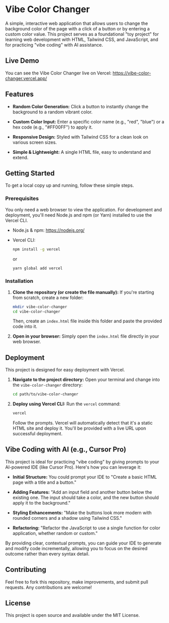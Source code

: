 # Vibe Color Changer

A simple, interactive web application that allows users to change the background color of the page with a click of a button or by entering a custom color value. This project serves as a foundational "toy project" for learning web development with HTML, Tailwind CSS, and JavaScript, and for practicing "vibe coding" with AI assistance.

## Live Demo

You can see the Vibe Color Changer live on Vercel:
https://vibe-color-changer.vercel.app/

## Features

* **Random Color Generation:** Click a button to instantly change the background to a random vibrant color.

* **Custom Color Input:** Enter a specific color name (e.g., "red", "blue") or a hex code (e.g., "#FF00FF") to apply it.

* **Responsive Design:** Styled with Tailwind CSS for a clean look on various screen sizes.

* **Simple & Lightweight:** A single HTML file, easy to understand and extend.

## Getting Started

To get a local copy up and running, follow these simple steps.

### Prerequisites

You only need a web browser to view the application. For development and deployment, you'll need Node.js and npm (or Yarn) installed to use the Vercel CLI.

* Node.js & npm: https://nodejs.org/

* Vercel CLI:

  ```bash
  npm install -g vercel
  ```

  or

  ```bash
  yarn global add vercel
  ```

### Installation

1. **Clone the repository (or create the file manually):**
   If you're starting from scratch, create a new folder:

   ```bash
   mkdir vibe-color-changer
   cd vibe-color-changer
   ```

   Then, create an `index.html` file inside this folder and paste the provided code into it.

2. **Open in your browser:**
   Simply open the `index.html` file directly in your web browser.

## Deployment

This project is designed for easy deployment with Vercel.

1. **Navigate to the project directory:**
   Open your terminal and change into the `vibe-color-changer` directory:

   ```bash
   cd path/to/vibe-color-changer
   ```

2. **Deploy using Vercel CLI:**
   Run the `vercel` command:

   ```bash
   vercel
   ```

   Follow the prompts. Vercel will automatically detect that it's a static HTML site and deploy it. You'll be provided with a live URL upon successful deployment.

## Vibe Coding with AI (e.g., Cursor Pro)

This project is ideal for practicing "vibe coding" by giving prompts to your AI-powered IDE (like Cursor Pro). Here's how you can leverage it:

* **Initial Structure:** You could prompt your IDE to "Create a basic HTML page with a title and a button."

* **Adding Features:** "Add an input field and another button below the existing one. The input should take a color, and the new button should apply it to the background."

* **Styling Enhancements:** "Make the buttons look more modern with rounded corners and a shadow using Tailwind CSS."

* **Refactoring:** "Refactor the JavaScript to use a single function for color application, whether random or custom."

By providing clear, contextual prompts, you can guide your IDE to generate and modify code incrementally, allowing you to focus on the desired outcome rather than every syntax detail.

## Contributing

Feel free to fork this repository, make improvements, and submit pull requests. Any contributions are welcome!

## License

This project is open source and available under the MIT License.
